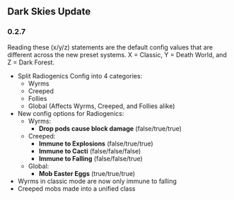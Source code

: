## Dark Skies Update
### 0.2.7

Reading these (x/y/z) statements are the default config values that are different across the new preset systems. X = Classic, Y = Death World, and Z = Dark Forest.

- Split Radiogenics Config into 4 categories:
  - Wyrms
  - Creeped
  - Follies
  - Global (Affects Wyrms, Creeped, and Follies alike)
- New config options for Radiogenics:
  - Wyrms:
    - **Drop pods cause block damage** (false/true/true)
  - Creeped:
    - **Immune to Explosions** (false/true/true)
    - **Immune to Cacti** (false/false/false)
    - **Immune to Falling** (false/false/true)
  - Global:
    - **Mob Easter Eggs** (true/true/true)
- Wyrms in classic mode are now only immune to falling
- Creeped mobs made into a unified class